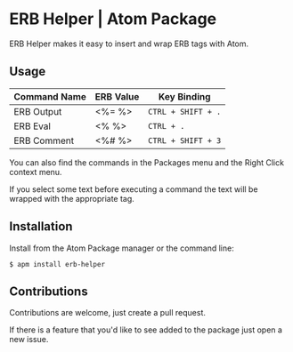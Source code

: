 # ERB Helper | Atom Package

ERB Helper makes it easy to insert and wrap ERB tags with Atom.

## Usage

| Command Name | ERB Value | Key Binding            |
|--------------|-----------|------------------------|
| ERB Output   | <%=  %>   | ```CTRL + SHIFT + .``` |
| ERB Eval     | <%  %>    | ```CTRL + .```         |
| ERB Comment  | <%#  %>   | ```CTRL + SHIFT + 3``` |

You can also find the commands in the Packages menu and the Right Click context menu.

If you select some text before executing a command the text will be wrapped with the
appropriate tag.

## Installation

Install from the Atom Package manager or the command line:


```$ apm install erb-helper```

## Contributions

Contributions are welcome, just create a pull request.

If there is a feature that you'd like to see added to the package
just open a new issue.
